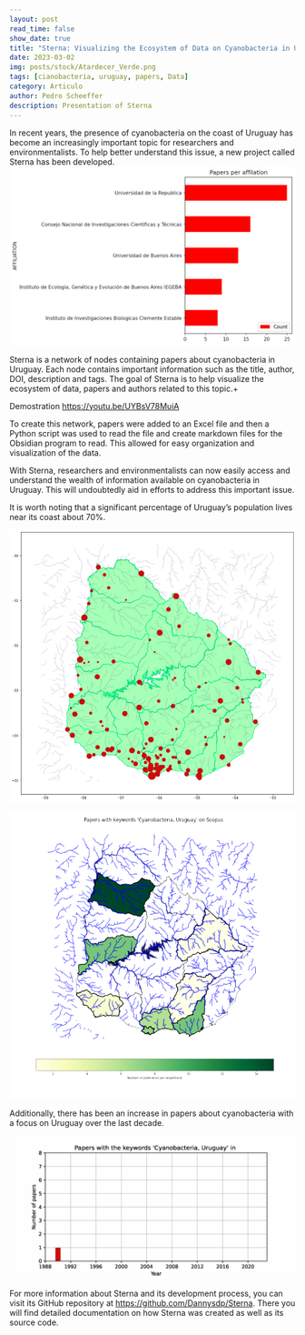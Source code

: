 ```yaml
---
layout: post
read_time: false
show_date: true
title: "Sterna: Visualizing the Ecosystem of Data on Cyanobacteria in Uruguay"
date: 2023-03-02
img: posts/stock/Atardecer_Verde.png
tags: [cianobacteria, uruguay, papers, Data]
category: Articulo
author: Pedro Scheeffer
description: Presentation of Sterna
---
```

In recent years, the presence of cyanobacteria on the coast of Uruguay has become an increasingly important topic for researchers and environmentalists. To help better understand this issue, a new project called Sterna has been developed.
![pepersPerOrganization](assets\img\posts\20230302\papers-org.png)

Sterna is a network of nodes containing papers about cyanobacteria in Uruguay. Each node contains important information such as the title, author, DOI, description and tags. The goal of Sterna is to help visualize the ecosystem of data, papers and authors related to this topic.+

Demostration  https://youtu.be/UYBsV78MuiA

To create this network, papers were added to an Excel file and then a Python script was used to read the file and create markdown files for the Obsidian program to read. This allowed for easy organization and visualization of the data.

With Sterna, researchers and environmentalists can now easily access and understand the wealth of information available on cyanobacteria in Uruguay. This will undoubtedly aid in efforts to address this important issue.

It is worth noting that a significant percentage of Uruguay’s population lives near its coast about 70%. 

![popandRiversofUruguay](assets\img\posts\20230302\rivers-pop-uruguay.png)

![PapersPorDepartamento.png](assets\img\posts\20230302\papers-depertaments.png)

Additionally, there has been an increase in papers about cyanobacteria with a focus on Uruguay over the last decade.

![papersperyear](assets\img\posts\20230302\papers-year.gif)

For more information about Sterna and its development process, you can visit its GitHub repository at https://github.com/Dannysdp/Sterna. There you will find detailed documentation on how Sterna was created as well as its source code.
